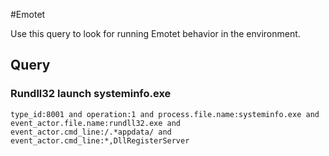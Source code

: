 #Emotet

Use this query to look for running Emotet behavior in the environment.

## Query

### Rundll32 launch systeminfo.exe

~~~
type_id:8001 and operation:1 and process.file.name:systeminfo.exe and event_actor.file.name:rundll32.exe and event_actor.cmd_line:/.*appdata/ and event_actor.cmd_line:*,DllRegisterServer
~~~
